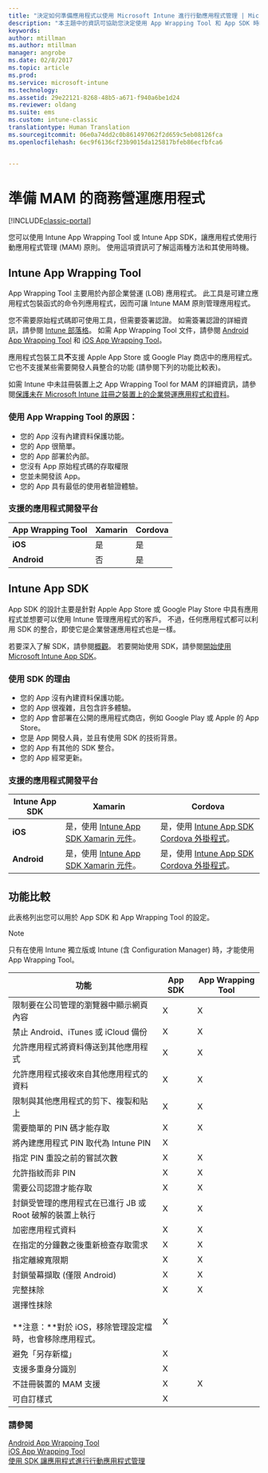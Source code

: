 ```yaml
---
title: "決定如何準備應用程式以使用 Microsoft Intune 進行行動應用程式管理 | Microsoft Docs"
description: "本主題中的資訊可協助您決定使用 App Wrapping Tool 和 App SDK 時機，以讓您的自訂企業營運應用程式得以使用行動應用程式管理原則。"
keywords: 
author: mtillman
ms.author: mtillman
manager: angrobe
ms.date: 02/8/2017
ms.topic: article
ms.prod: 
ms.service: microsoft-intune
ms.technology: 
ms.assetid: 29e22121-8268-48b5-a671-f940a6be1d24
ms.reviewer: oldang
ms.suite: ems
ms.custom: intune-classic
translationtype: Human Translation
ms.sourcegitcommit: 06e0a74dd2c0b861497062f2d659c5eb08126fca
ms.openlocfilehash: 6ec9f6136cf23b9015da125817bfeb86ecfbfca6


---
```


# <a name="prepare-line-of-business-apps-for-mam"></a>準備 MAM 的商務營運應用程式

[!INCLUDE[classic-portal](../includes/classic-portal.md)]

您可以使用 Intune App Wrapping Tool 或 Intune App SDK，讓應用程式使用行動應用程式管理 (MAM) 原則。 使用這項資訊可了解這兩種方法和其使用時機。

## <a name="intune-app-wrapping-tool"></a>Intune App Wrapping Tool
App Wrapping Tool 主要用於內部企業營運 (LOB) 應用程式。 此工具是可建立應用程式包裝函式的命令列應用程式，因而可讓 Intune MAM 原則管理應用程式。

您不需要原始程式碼即可使用工具，但需要簽署認證。  如需簽署認證的詳細資訊，請參閱 [Intune 部落格](https://blogs.technet.microsoft.com/enterprisemobility/2015/02/25/how-to-obtain-the-prerequisites-for-the-intune-app-wrapping-tool-for-ios/)。 如需 App Wrapping Tool 文件，請參閱 [Android App Wrapping Tool](prepare-android-apps-for-mobile-application-management-with-the-microsoft-intune-app-wrapping-tool.md) 和 [iOS App Wrapping Tool](prepare-ios-apps-for-mobile-application-management-with-the-microsoft-intune-app-wrapping-tool.md)。

應用程式包裝工具**不**支援 Apple App Store 或 Google Play 商店中的應用程式。 它也不支援某些需要開發人員整合的功能 (請參閱下列的功能比較表)。


如需 Intune 中未註冊裝置上之 App Wrapping Tool for MAM 的詳細資訊，請參閱[保護未在 Microsoft Intune 註冊之裝置上的企業營運應用程式和資料](protect-line-of-business-apps-and-data-on-devices-not-enrolled-in-microsoft-intune.md)。

### <a name="reasons-to-use-the-app-wrapping-tool"></a>使用 App Wrapping Tool 的原因：
* 您的 App 沒有內建資料保護功能。
* 您的 App 很簡單。
* 您的 App 部署於內部。
* 您沒有 App 原始程式碼的存取權限
* 您並未開發該 App。
* 您的 App 具有最低的使用者驗證體驗。


### <a name="supported-app-development-platforms"></a>支援的應用程式開發平台

|**App Wrapping Tool** | **Xamarin** |**Cordova** |
|------|----|----|
|**iOS** |是|是|
|**Android**| 否 |是|

## <a name="intune-app-sdk"></a>Intune App SDK
App SDK 的設計主要是針對 Apple App Store 或 Google Play Store 中具有應用程式並想要可以使用 Intune 管理應用程式的客戶。 不過，任何應用程式都可以利用 SDK 的整合，即使它是企業營運應用程式也是一樣。

若要深入了解 SDK，請參閱[概觀](../develop/intune-app-sdk.md)。 若要開始使用 SDK，請參閱[開始使用 Microsoft Intune App SDK](../develop/intune-app-sdk-get-started.md)。

### <a name="reasons-to-use-the-sdk"></a>使用 SDK 的理由
* 您的 App 沒有內建資料保護功能。
* 您的 App 很複雜，且包含許多體驗。
* 您的 App 會部署在公開的應用程式商店，例如 Google Play 或 Apple 的 App Store。
* 您是 App 開發人員，並且有使用 SDK 的技術背景。
* 您的 App 有其他的 SDK 整合。
* 您的 App 經常更新。

### <a name="supported-app-development-platforms"></a>支援的應用程式開發平台

|**Intune App SDK** |**Xamarin** |**Cordova**
|------|----|----|
|**iOS**|是，使用 [Intune App SDK Xamarin 元件](../develop/intune-app-sdk-xamarin.md)。|是，使用 [Intune App SDK Cordova 外掛程式](../develop/intune-app-sdk-cordova.md)。|
|**Android**| 是，使用 [Intune App SDK Xamarin 元件](../develop/intune-app-sdk-xamarin.md)。|是，使用 [Intune App SDK Cordova 外掛程式](../develop/intune-app-sdk-cordova.md)。|

## <a name="feature-comparison"></a>功能比較
此表格列出您可以用於 App SDK 和 App Wrapping Tool 的設定。

> [!NOTE]
> 只有在使用 Intune 獨立版或 Intune (含 Configuration Manager) 時，才能使用 App Wrapping Tool。

|功能|App SDK|App Wrapping Tool|
|-----------|---------------------|-----------|
|限制要在公司管理的瀏覽器中顯示網頁內容|X|X|
|禁止 Android、iTunes 或 iCloud 備份|X|X|
|允許應用程式將資料傳送到其他應用程式|X|X|
|允許應用程式接收來自其他應用程式的資料|X|X|
|限制與其他應用程式的剪下、複製和貼上|X|X|
|需要簡單的 PIN 碼才能存取|X|X|
|將內建應用程式 PIN 取代為 Intune PIN|X||
|指定 PIN 重設之前的嘗試次數|X|X|
|允許指紋而非 PIN |X|X|
|需要公司認證才能存取|X|X|
|封鎖受管理的應用程式在已進行 JB 或 Root 破解的裝置上執行|X|X|
|加密應用程式資料|X|X|
|在指定的分鐘數之後重新檢查存取需求|X|X|
|指定離線寬限期|X|X|
|封鎖螢幕擷取 (僅限 Android)|X|X|
|完整抹除|X|X|
|選擇性抹除 <br></br>**注意：**對於 iOS，移除管理設定檔時，也會移除應用程式。|X||
|避免「另存新檔」 |X||
|支援多重身分識別|X||
|不註冊裝置的 MAM 支援|X|X|
|可自訂樣式 |X|||
### <a name="see-also"></a>請參閱

[Android App Wrapping Tool](prepare-android-apps-for-mobile-application-management-with-the-microsoft-intune-app-wrapping-tool.md)</br>
[iOS App Wrapping Tool](prepare-ios-apps-for-mobile-application-management-with-the-microsoft-intune-app-wrapping-tool.md)</br>
[使用 SDK 讓應用程式進行行動應用程式管理](use-the-sdk-to-enable-apps-for-mobile-application-management.md)



<!--HONumber=Feb17_HO2-->


